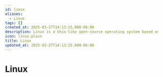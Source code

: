 ```yaml
---
id: linux
aliases:
  - Linux
tags: []
created_at: 2025-03-27T14:13:15.000-06:00
description: Linux is a Unix-like open-source operating system based on the Linux kernel created by Linus Torvalds.
icon: linux-plain
title: Linux
updated_at: 2025-03-27T14:13:15.000-06:00
---
```


# Linux
